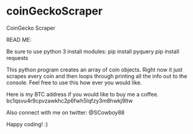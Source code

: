 # coinGeckoScraper
CoinGecko Scraper


READ ME:

Be sure to use python 3
install modules:
  pip install pyquery
  pip install requests

This python program creates an array of coin objects. Right now it just scrapes every coin and then loops through printing all the info out to the console. Feel free to use this how ever you would like. 

Here is my BTC address if you would like to buy me a coffee.
bc1qsvu4r9cpvzawkhc2p6fwh5lqfzy3m8hwkj9ltw

Also connect with me on twitter: @SCowboy88

Happy coding! :)
